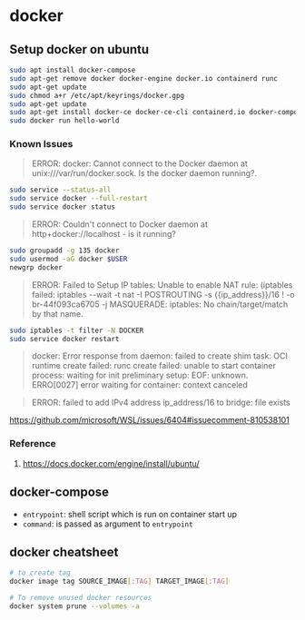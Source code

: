 # docker

## Setup docker on ubuntu
```bash
sudo apt install docker-compose
sudo apt-get remove docker docker-engine docker.io containerd runc
sudo apt-get update
sudo chmod a+r /etc/apt/keyrings/docker.gpg
sudo apt-get update
sudo apt-get install docker-ce docker-ce-cli containerd.io docker-compose-plugin
sudo docker run hello-world
```
### Known Issues
> ERROR: docker: Cannot connect to the Docker daemon at unix:///var/run/docker.sock. Is the docker daemon running?.
```bash
sudo service --status-all
sudo service docker --full-restart
sudo service docker status
```

> ERROR: Couldn't connect to Docker daemon at http+docker://localhost - is it running?
```bash
sudo groupadd -g 135 docker
sudo usermod -aG docker $USER
newgrp docker
```


> ERROR: Failed to Setup IP tables: Unable to enable NAT rule:  (iptables failed: iptables --wait -t nat -I POSTROUTING -s {{ip_address}}/16 ! -o br-44f093ca6705 -j MASQUERADE: iptables: No chain/target/match by that name.
```bash
sudo iptables -t filter -N DOCKER
sudo service docker restart
```

> docker: Error response from daemon: failed to create shim task: OCI runtime create failed: runc create failed: unable to start container process: waiting for init preliminary setup: EOF: unknown. ERRO[0027] error waiting for container: context canceled 


> ERROR: failed to add IPv4 address ip_address/16 to bridge: file exists

https://github.com/microsoft/WSL/issues/6404#issuecomment-810538101

### Reference
1. https://docs.docker.com/engine/install/ubuntu/


## docker-compose

- `entrypoint`: shell script which is run on container start up
- `command`: is passed as argument to `entrypoint`

## docker cheatsheet

```bash
# to create tag
docker image tag SOURCE_IMAGE[:TAG] TARGET_IMAGE[:TAG]

# To remove unused docker resources
docker system prune --volumes -a
```